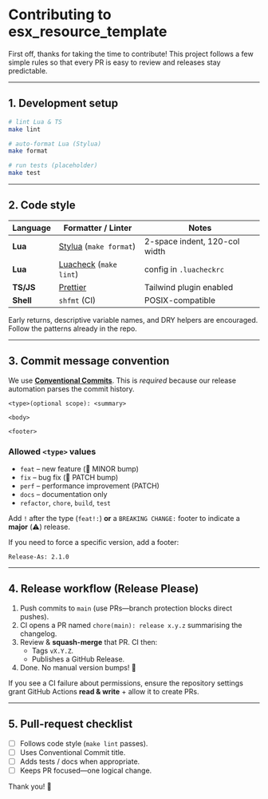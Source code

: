 # Contributing to **esx_resource_template**

First off, thanks for taking the time to contribute!  This project follows a few simple rules so that every PR is easy to review and releases stay predictable.

---

## 1. Development setup

```bash
# lint Lua & TS
make lint

# auto-format Lua (Stylua)
make format

# run tests (placeholder)
make test
```

---

## 2. Code style

| Language | Formatter / Linter | Notes |
|----------|--------------------|-------|
| **Lua**  | [Stylua](https://github.com/JohnnyMorganz/StyLua) (`make format`) | 2-space indent, 120-col width |
| **Lua**  | [Luacheck](https://github.com/mpeterv/luacheck) (`make lint`) | config in `.luacheckrc` |
| **TS/JS**| [Prettier](https://prettier.io/) | Tailwind plugin enabled |
| **Shell**| `shfmt` (CI) | POSIX-compatible |

Early returns, descriptive variable names, and DRY helpers are encouraged. Follow the patterns already in the repo.

---

## 3. Commit message convention

We use **[Conventional Commits](https://www.conventionalcommits.org/en/v1.0.0/)**.  This is _required_ because our release automation parses the commit history.

```
<type>(optional scope): <summary>

<body>

<footer>
```

### Allowed `<type>` values

* `feat` – new feature (🔖 MINOR bump)
* `fix`  – bug fix     (🔖 PATCH bump)
* `perf` – performance improvement (PATCH)
* `docs` – documentation only
* `refactor`, `chore`, `build`, `test`

Add `!` after the type (`feat!:`) **or** a `BREAKING CHANGE:` footer to indicate a **major** (⚠️) release.

If you need to force a specific version, add a footer:

```
Release-As: 2.1.0
```

---

## 4. Release workflow (Release Please)

1. Push commits to `main` (use PRs—branch protection blocks direct pushes).
2. CI opens a PR named `chore(main): release x.y.z` summarising the changelog.
3. Review & **squash-merge** that PR.  CI then:
   * Tags `vX.Y.Z`.
   * Publishes a GitHub Release.
4. Done. No manual version bumps! 🎉

If you see a CI failure about permissions, ensure the repository settings grant GitHub Actions **read & write** + allow it to create PRs.

---

## 5. Pull-request checklist

* [ ] Follows code style (`make lint` passes).
* [ ] Uses Conventional Commit title.
* [ ] Adds tests / docs when appropriate.
* [ ] Keeps PR focused—one logical change.

Thank you! 🚀 